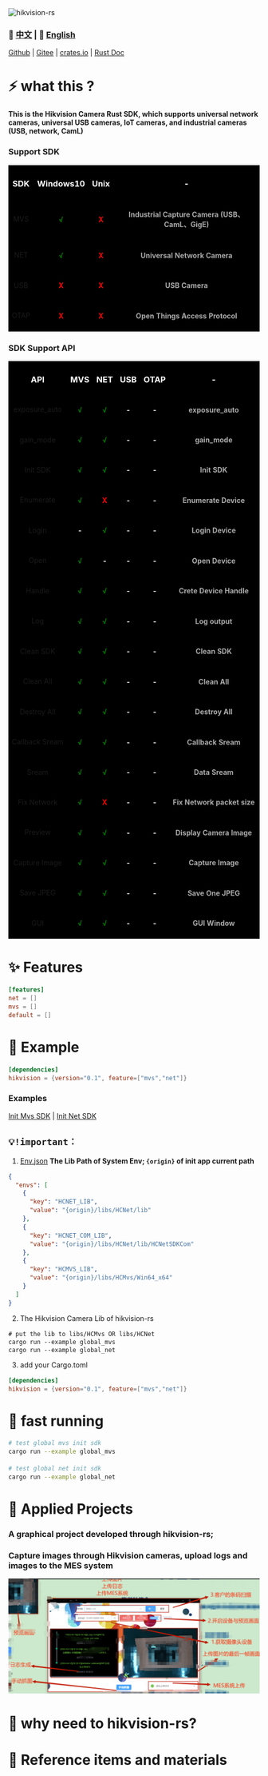 <img src="public/ico/white_64x64.ico" alt="hikvision-rs"/>

### 📄 [中文](docs/README.zh.md)  | 📄  [English](README.md)
[Github](https://github.com/EternalNight996/hikvision-rs) | [Gitee](https://gitee.com/eternalnight996/hikvision-rs) | [crates.io](https://crates.io/crates/hikvision) | [Rust Doc](https://docs.rs/hikvision/0.1.6/hikvision/) 

# ⚡ what this ?
**This is the Hikvision Camera Rust SDK, which supports universal network cameras, universal USB cameras, IoT cameras, and industrial cameras (USB, network, CamL)**

### Support SDK
<table style="background:#000">
  <tr>
    <th><h3 style="color:#fff"><center>SDK</center></h3></th>
    <th><h3 style="color:#fff"><center>Windows10</center></h3></th>
    <th><h3 style="color:#fff"><center>Unix</center></h3></th>
    <th><h3 style="color:#fff"><center>-</center></h3></th>
  </tr>
  <tr>
    <td><center>MVS</center></td>
    <td><h4 style="color:green"><center>√</center></h4></td>
    <td><h4 style="color:red"><center>X</center></h4></td>
    <td><h4 style="color:#aaa"><center>Industrial Capture Camera (USB、CamL、GigE)</center></h4></td>
  </tr>
  <tr>
    <td><center>NET</center></td>
    <td><h4 style="color:green"><center>√</center></h4></td>
    <td><h4 style="color:red"><center>X</center></h4></td>
    <td><h4 style="color:#aaa"><center>Universal Network Camera</center></h4></td>
  </tr>
  <tr>
      <td><center>USB</center></td>
      <td><h4 style="color:red"><center>X</center></h4></td>
      <td><h4 style="color:red"><center>X</center></h4></td>
      <td><h4 style="color:#aaa"><center>USB Camera</center></h4></td>
  </tr>
  <tr>
      <td><center>OTAP</center></td>
      <td><h4 style="color:red"><center>X</center></h4></td>
      <td><h4 style="color:red"><center>X</center></h4></td>
      <td><h4 style="color:#aaa"><center>Open Things Access Protocol</center></h4></td>
  </tr>
</table>

### SDK Support API
<table style="background:#000">
  <tr>
    <th><h3 style="color:#fff"><center>API</center></h3></th>
    <th><h3 style="color:#fff"><center>MVS</center></h3></th>
    <th><h3 style="color:#fff"><center>NET</center></h3></th>
    <th><h3 style="color:#fff"><center>USB</center></h3></th>
    <th><h3 style="color:#fff"><center>OTAP</center></h3></th>
    <th><h3 style="color:#fff"><center>-</center></h3></th>
  </tr>
  <tr>
    <td><center>exposure_auto</center></td>
    <td><h4 style="color:green"><center>√</center></h4></td>
    <td><h4 style="color:green"><center>√</center></h4></td>
    <td><h4 style="color:white"><center>-</center></h4></td>
    <td><h4 style="color:white"><center>-</center></h4></td>
    <td><h4 style="color:#aaa"><center>exposure_auto</center></h4></td>
  </tr>
  <tr>
    <td><center>gain_mode</center></td>
    <td><h4 style="color:green"><center>√</center></h4></td>
    <td><h4 style="color:green"><center>√</center></h4></td>
    <td><h4 style="color:white"><center>-</center></h4></td>
    <td><h4 style="color:white"><center>-</center></h4></td>
    <td><h4 style="color:#aaa"><center>gain_mode</center></h4></td>
  </tr>
  <tr>
    <td><center>Init SDK</center></td>
    <td><h4 style="color:green"><center>√</center></h4></td>
    <td><h4 style="color:green"><center>√</center></h4></td>
    <td><h4 style="color:white"><center>-</center></h4></td>
    <td><h4 style="color:white"><center>-</center></h4></td>
    <td><h4 style="color:#aaa"><center>Init SDK</center></h4></td>
  </tr>
  <tr>
    <td><center>Enumerate</center></td>
    <td><h4 style="color:green"><center>√</center></h4></td>
    <td><h4 style="color:red"><center>X</center></h4></td>
    <td><h4 style="color:white"><center>-</center></h4></td>
    <td><h4 style="color:white"><center>-</center></h4></td>
    <td><h4 style="color:#aaa"><center>Enumerate Device</center></h4></td>
  </tr>
  <tr>
    <td><center>Login</center></td>
    <td><h4 style="color:white"><center>-</center></h4></td>
    <td><h4 style="color:green"><center>√</center></h4></td>
    <td><h4 style="color:white"><center>-</center></h4></td>
    <td><h4 style="color:white"><center>-</center></h4></td>
    <td><h4 style="color:#aaa"><center>Login Device</center></h4></td>
  </tr>
  <tr>
    <td><center>Open</center></td>
    <td><h4 style="color:green"><center>√</center></h4></td>
    <td><h4 style="color:white"><center>-</center></h4></td>
    <td><h4 style="color:white"><center>-</center></h4></td>
    <td><h4 style="color:white"><center>-</center></h4></td>
    <td><h4 style="color:#aaa"><center>Open Device</center></h4></td>
  </tr>
  <tr>
    <td><center>Handle</center></td>
    <td><h4 style="color:green"><center>√</center></h4></td>
    <td><h4 style="color:green"><center>√</center></h4></td>
    <td><h4 style="color:white"><center>-</center></h4></td>
    <td><h4 style="color:white"><center>-</center></h4></td>
    <td><h4 style="color:#aaa"><center>Crete Device Handle</center></h4></td>
  </tr>
  <tr>
    <td><center>Log</center></td>
    <td><h4 style="color:green"><center>√</center></h4></td>
    <td><h4 style="color:green"><center>√</center></h4></td>
    <td><h4 style="color:white"><center>-</center></h4></td>
    <td><h4 style="color:white"><center>-</center></h4></td>
    <td><h4 style="color:#aaa"><center>Log output</center></h4></td>
  </tr>
  <tr>
    <td><center>Clean SDK</center></td>
    <td><h4 style="color:green"><center>√</center></h4></td>
    <td><h4 style="color:green"><center>√</center></h4></td>
    <td><h4 style="color:white"><center>-</center></h4></td>
    <td><h4 style="color:white"><center>-</center></h4></td>
    <td><h4 style="color:#aaa"><center>Clean SDK</center></h4></td>
  </tr>
  <tr>
    <td><center>Clean All</center></td>
    <td><h4 style="color:green"><center>√</center></h4></td>
    <td><h4 style="color:green"><center>√</center></h4></td>
    <td><h4 style="color:white"><center>-</center></h4></td>
    <td><h4 style="color:white"><center>-</center></h4></td>
    <td><h4 style="color:#aaa"><center>Clean All</center></h4></td>
  </tr>
  <tr>
    <td><center>Destroy All</center></td>
    <td><h4 style="color:green"><center>√</center></h4></td>
    <td><h4 style="color:green"><center>√</center></h4></td>
    <td><h4 style="color:white"><center>-</center></h4></td>
    <td><h4 style="color:white"><center>-</center></h4></td>
    <td><h4 style="color:#aaa"><center>Destroy All</center></h4></td>
  </tr>
  <tr>
    <td><center>Callback Sream</center></td>
    <td><h4 style="color:green"><center>√</center></h4></td>
    <td><h4 style="color:green"><center>√</center></h4></td>
    <td><h4 style="color:white"><center>-</center></h4></td>
    <td><h4 style="color:white"><center>-</center></h4></td>
    <td><h4 style="color:#aaa"><center>Callback Sream</center></h4></td>
  </tr>
  <tr>
    <td><center>Sream</center></td>
    <td><h4 style="color:green"><center>√</center></h4></td>
    <td><h4 style="color:green"><center>√</center></h4></td>
    <td><h4 style="color:white"><center>-</center></h4></td>
    <td><h4 style="color:white"><center>-</center></h4></td>
    <td><h4 style="color:#aaa"><center>Data Sream</center></h4></td>
  </tr>
  <tr>
    <td><center>Fix Network</center></td>
    <td><h4 style="color:green"><center>√</center></h4></td>
    <td><h4 style="color:red"><center>X</center></h4></td>
    <td><h4 style="color:white"><center>-</center></h4></td>
    <td><h4 style="color:white"><center>-</center></h4></td>
    <td><h4 style="color:#aaa"><center>Fix Network packet size</center></h4></td>
  </tr>
  <tr>
    <td><center>Preview</center></td>
    <td><h4 style="color:green"><center>√</center></h4></td>
    <td><h4 style="color:green"><center>√</center></h4></td>
    <td><h4 style="color:white"><center>-</center></h4></td>
    <td><h4 style="color:white"><center>-</center></h4></td>
    <td><h4 style="color:#aaa"><center>Display Camera Image</center></h4></td>
  </tr>
  <tr>
    <td><center>Capture Image</center></td>
    <td><h4 style="color:green"><center>√</center></h4></td>
    <td><h4 style="color:green"><center>√</center></h4></td>
    <td><h4 style="color:white"><center>-</center></h4></td>
    <td><h4 style="color:white"><center>-</center></h4></td>
    <td><h4 style="color:#aaa"><center>Capture Image</center></h4></td>
  </tr>
  </tr>
  <tr>
    <td><center>Save JPEG</center></td>
    <td><h4 style="color:green"><center>√</center></h4></td>
    <td><h4 style="color:green"><center>√</center></h4></td>
    <td><h4 style="color:white"><center>-</center></h4></td>
    <td><h4 style="color:white"><center>-</center></h4></td>
    <td><h4 style="color:#aaa"><center>Save One JPEG</center></h4></td>
  </tr>
  <tr>
    <td><center>GUI</center></td>
    <td><h4 style="color:green"><center>√</center></h4></td>
    <td><h4 style="color:green"><center>√</center></h4></td>
    <td><h4 style="color:white"><center>-</center></h4></td>
    <td><h4 style="color:white"><center>-</center></h4></td>
    <td><h4 style="color:#aaa"><center>GUI Window</center></h4></td>
  </tr>
</table>

# ✨ Features
```toml
[features]
net = []
mvs = []
default = []
```

# 📖 Example
```toml
[dependencies]
hikvision = {version="0.1", feature=["mvs","net"]}
```

### Examples
[Init Mvs SDK](examples/global_mvs.rs) | [Init Net SDK](examples/global_net.rs) 


## `💡!important：`
1. [Env.json](Examples/Env.json) **The Lib Path of System Env; `{origin}` of init app current path**
```json
{
  "envs": [
    {
      "key": "HCNET_LIB",
      "value": "{origin}/libs/HCNet/lib"
    },
    {
      "key": "HCNET_COM_LIB",
      "value": "{origin}/libs/HCNet/lib/HCNetSDKCom"
    },
    {
      "key": "HCMVS_LIB",
      "value": "{origin}/libs/HCMvs/Win64_x64"
    }
  ]
}
```
2. The Hikvision Camera Lib of hikvision-rs
```
# put the lib to libs/HCMvs OR libs/HCNet 
cargo run --example global_mvs
cargo run --example global_net
```
3. add your Cargo.toml 
```toml
[dependencies]
hikvision = {version="0.1", feature=["mvs","net"]}
```

# 🚀 fast running
```sh
# test global mvs init sdk
cargo run --example global_mvs

# test global net init sdk
cargo run --example global_net
```

# 🦊 Applied Projects
### A graphical project developed through hikvision-rs;
### Capture images through Hikvision cameras, upload logs and images to the MES system
![test](./public/png/1.png)

# 🔭 why need to hikvision-rs?
<!-- At first, I wanted to complete a cross network scanning project to help me complete some work. I referred to many open source projects, but these projects have some defects that do not meet my needs, so I have e-libscanner.
(process host and port scanning, and support domain name resolution, route tracking, fingerprint scanning, service scanning, asynchronous scanning, scalability and more)
The bottom layer is by calling [npcap]（ https://nmap.org/npcap/ ）And [WinPcap]（ https://www.winpcap.org/ ）Packet capture service;
The service API is [libpnet]（ https://github.com/libpnet/libpnet ); -->

# 🙋 Reference items and materials
<!-- ✨ [RustScan] https://github.com/RustScan/RustScan : Rustlike nmapscan
✨ [netscan] https://github.com/shellrow/netscan : Rust Network Scanner
✨ [libpnet](libpnet) https://github.com/libpnet/libpnet ● The background base of the interplatform network - mainly using captivity services ([npcap]) https://nmap.org/npcap/ with [WinPcap]( https://www.winpcap.org/ ) -->
